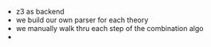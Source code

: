 - z3 as backend
- we build our own parser for each theory
- we manually walk thru each step of the combination algo
-
